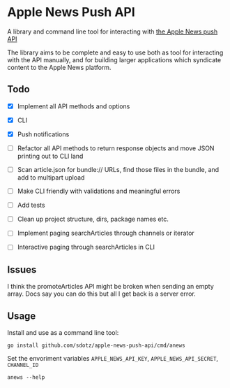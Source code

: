 # Apple News Push API

A library and command line tool for interacting with [the Apple News push API](https://developer.apple.com/library/content/documentation/General/Conceptual/News_API_Ref/index.html#//apple_ref/doc/uid/TP40015409-CH2-SW1)

The library aims to be complete and easy to use both as tool for interacting with the API manually, and for building larger applications which syndicate content to the Apple News platform.

## Todo

- [X] Implement all API methods and options
- [X] CLI
- [X] Push notifications
- [ ] Refactor all API methods to return response objects and move JSON printing out to CLI land
- [ ] Scan article.json for bundle:// URLs, find those files in the bundle, and add to multipart upload
- [ ] Make CLI friendly with validations and meaningful errors
- [ ] Add tests
- [ ] Clean up project structure, dirs, package names etc.
- [ ] Implement paging searchArticles through channels or iterator
- [ ] Interactive paging through searchArticles in CLI


## Issues

I think the promoteArticles API might be broken when sending an empty array. Docs say you can do this but all I get back is a server error.


## Usage

Install and use as a command line tool:

`go install github.com/sdotz/apple-news-push-api/cmd/anews`

Set the envoriment variables `APPLE_NEWS_API_KEY`, `APPLE_NEWS_API_SECRET`, `CHANNEL_ID`

`anews --help`